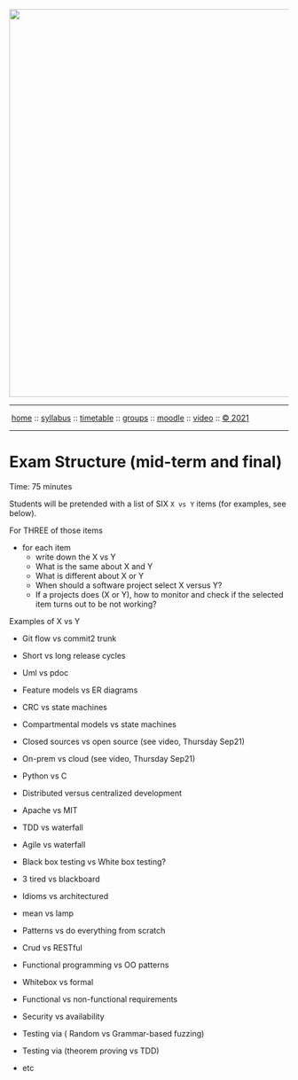 <a name=top>
<a href="http://tiny.cc/se21"><img  width=700
  src="https://raw.githubusercontent.com/txt/se21/master/docs/img/femse.png"></a>
<hr>
<p>
&nbsp;<a href="https://tiny.cc/se21">home</a> ::
<a href="https://github.com/txt/se21/blob/master/docs/syllabus.md#top">syllabus</a> ::
<a href="https://github.com/txt/se21/blob/master/docs/syllabus.md#timetable">timetable</a> ::
<a href="https://docs.google.com/spreadsheets/d/1KKskduN7m1R3WYhQTLyWJgxkAvrp2UV-LEu5JWN26xo/edit#gid=0">groups</a> ::
<a href="https://moodle-courses2122.wolfware.ncsu.edu/course/view.php?id=3211">moodle</a> ::
<a href="https://ncsu.hosted.panopto.com/Panopto/Pages/Sessions/List.aspx#folderID=a5998f03-01df-4c6c-91c1-ad80003f3c7c">video</a> ::
<a href="https://github.com/txt/se21/blob/master/LICENSE.md#top">&copy; 2021</a>
<br>
<hr>

# Exam Structure (mid-term and final)

Time: 75 minutes

Students will be pretended with a list of SIX `X vs Y` items (for examples, see below).
  
For THREE of those items

- for each item
  - write down the X vs Y
  - What is the same about X and Y
  - What is different about X or Y
  - When should a software project select X versus Y?  
  - If a projects does (X or Y), how to monitor and check if the selected item  turns out to be not working?


Examples of X vs Y

- Git flow vs commit2 trunk
- Short vs long release cycles
- Uml vs pdoc
- Feature models vs ER diagrams
- CRC vs state machines
- Compartmental models vs state machines
- Closed sources vs open source (see video, Thursday Sep21)
- On-prem vs cloud (see video, Thursday Sep21)
- Python vs C
- Distributed versus centralized development
- Apache vs MIT
- TDD vs waterfall
- Agile vs waterfall
- Black box testing vs White box testing?
- 3 tired vs blackboard
- Idioms vs architectured
- mean  vs lamp
- Patterns vs do everything from scratch
- Crud vs RESTful
- Functional programming vs OO patterns
- Whitebox vs formal
- Functional vs non-functional requirements
- Security vs availability
- Testing via ( Random vs Grammar-based fuzzing) 
- Testing via (theorem proving vs TDD)



- etc
